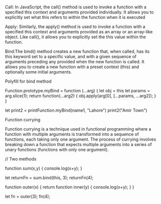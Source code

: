 

Call: In JavaScript, the call() method is used to invoke a function with a specified this context and arguments provided individually. It allows you to explicitly set what this refers to within the function when it is executed

Apply: Similarly, the apply() method is used to invoke a function with a specified this context and arguments provided as an array or an array-like object. Like call(), it allows you to explicitly set the this value within the function. 


Bind:The bind() method creates a new function that, when called, has its this keyword set to a specific value, and with a given sequence of arguments preceding any provided when the new function is called. It allows you to create a new function with a preset context (this) and optionally some initial arguments.


Polyfill for bind method 

Function.prototype.myBind = function (...arg) {
  let obj = this
  let params = arg.slice(1);
  return function(...arg2) {
      obj.apply(arg[0], [...params, ...arg2]);
  }
}

let print2 = printFunction.myBind(name1, "Lahore")
print2("Amir Town")


Function currying 

Function currying is a technique used in functional programming where a function with multiple arguments is transformed into a sequence of functions, each taking only one argument. The process of currying involves breaking down a function that expects multiple arguments into a series of unary functions (functions with only one argument).

// Two methods

function sum(x,y) {
  console.log(x+y);
}

let returnFn = sum.bind(this, 3);
returnFn(4);


function outer(x) {
  return function inner(y) {
    console.log(x+y);
  }
}

let fn = outer(3);
fn(4);
